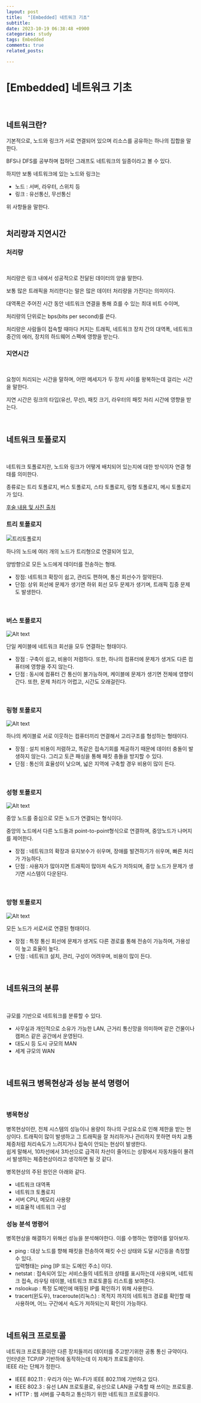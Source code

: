 ```yaml
---
layout: post
title:  "[Embedded] 네트워크 기초"
subtitle:  
date: 2023-10-19 06:38:48 +0900
categories: study
tags: Embedded
comments: true
related_posts:

---
```


# [Embedded] 네트워크 기초<br/>
<br/>

## 네트워크란?<br/>


기본적으로, 노드와 링크가 서로 연결되어 있으며 리소스를 공유하는 하나의 집합을 말한다.<br/>

BFS나 DFS를 공부하며 접하던 그래프도 네트워크의 일종이라고 볼 수 있다.<br/>

하지만 보통 네트워크에 있는 노드와 링크는

- 노드 : 서버, 라우터, 스위치 등
- 링크 : 유선통신, 무선통신

위 사항들을 말한다.<br/>
<br/>

## 처리량과 지연시간<br/>


### 처리량<br/>
<br/>

처리량은 링크 내에서 성공적으로 전달된 데이터의 양을 말한다.<br/>

보통 많은 트래픽을 처리한다는 말은 많은 데이터 처리량을 가진다는 의미이다.<br/>

대역폭은 주어진 시간 동안 네트워크 연결을 통해 흐를 수 있는 최대 비트 수이며,<br/>

처리량의 단위로는 bps(bits per second)를 쓴다.<br/>

처리량은 사람들이 접속할 때마다 커지는 트래픽, 네트워크 장치 간의 대역폭, 네트워크 중간의 에러, 장치의 하드웨어 스펙에 영향을 받는다.<br/>


### 지연시간<br/>
<br/>

요청이 처리되는 시간을 말하며, 어떤 메세지가 두 장치 사이를 왕복하는데 걸리는 시간을 말한다.<br/>

지연 시간은 링크의 타입(유선, 무선), 패킷 크기, 라우터의 패킷 처리 시간에 영향을 받는다.<br/>

<br/>

## 네트워크 토폴로지<br/>
<br/>

네트워크 토폴로지란, 노드와 링크가 어떻게 배치되어 있는지에 대한 방식이자 연결 형태를 의미한다.<br/>

종류로는 트리 토폴로지, 버스 토폴로지, 스타 토폴로지, 링형 토폴로지, 메시 토폴로지가 있다.<br/>


[후술 내용 및 사진 출처](https://m.blog.naver.com/hilineisp/10169694570)

### 트리 토폴로지<br/>


![트리토폴로지](https://mblogthumb-phinf.pstatic.net/20130604_93/hilineisp_13703358174843to9j_PNG/%B3%AA%B9%AB%C7%FC%28tree%29_copy.png?type=w420)


하나의 노드에 여러 개의 노드가 트리형으로 연결되어 있고,<br/>

양방향으로 모든 노드에게 데이터를 전송하는 형태.

- 장점: 네트워크 확장이 쉽고, 관리도 편하며, 통신 회선수가 절약된다.
- 단점: 상위 회선에 문제가 생기면 하위 회선 모두 문제가 생기며, 트래픽 집중 문제도 발생한다.

<br/>

### 버스 토폴로지<br/>

![Alt text](Network.png)

단일 케이블에 네트워크 회선을 모두 연결하는 형태이다.<br/>

- 장점 : 구축이 쉽고, 비용이 저렴하다. 또한, 하나의 컴퓨터에 문제가 생겨도 다른 컴퓨터에 영향을 주지 않는다.
- 단점 : 동시에 컴퓨터 간 통신이 불가능하며, 케이블에 문제가 생기면 전체에 영향이 간다. 또한, 문제 처리가 어렵고, 시간도 오래걸린다.

<br/>

### 링형 토폴로지<br/>

![Alt text](Network-1.png)

하나의 케이블로 서로 이웃하는 컴퓨터끼리 연결해서 고리구조를 형성하는 형태이다.<br/>

- 장점 : 설치 비용이 저렴하고, 똑같은 접속기회를 제공하기 때문에 데이터 충돌이 발생하지 않는다. 그리고 토큰 패싱을 통해 패킷 충돌을 방지할 수 있다.
- 단점 : 통신의 효율성이 낮으며, 넓은 지역에 구축할 경우 비용이 많이 든다.

<br/>

### 성형 토폴로지<br/>

![Alt text](Network-2.png)

중앙 노드를 중심으로 모든 노드가 연결되는 형식이다.<br/>

중앙의 노드에서 다른 노드들과 point-to-point형식으로 연결하며, 중앙노드가 나머지를 제어한다.<br/>

- 장점 : 네트워크의 확장과 유지보수가 쉬우며, 장애를 발견하기가 쉬우며, 빠른 처리가 가능하다.
- 단점 : 사용자가 많아지면 트래픽이 많아져 속도가 저하되며, 중앙 노드가 문제가 생기면 시스템이 다운된다.

<br/>

### 망형 토폴로지<br/>

![Alt text](Network-3.png)

모든 노드가 서로서로 연결된 형태이다.<br/>

- 장점 : 특정 통신 회선에 문제가 생겨도 다른 경로를 통해 전송이 가능하며, 가용성이 높고 효율이 높다.
- 단점 : 네트워크 설치, 관리, 구성이 어려우며, 비용이 많이 든다.

<br/>

## 네트워크의 분류<br/>
<br/>

규모를 기반으로 네트워크를 분류할 수 있다.

- 사무실과 개인적으로 소유가 가능한 LAN, 근거리 통신망을 의미하며 같은 건물이나 캠퍼스 같은 공간에서 운영된다.
- 대도시 등 도시 규모의 MAN
- 세계 규모의 WAN

<br/>

## 네트워크 병목현상과 성능 분석 명령어<br/>
<br/>

### 병목현상<br/>

병목현상이란, 전체 시스템의 성능이나 용량이 하나의 구성요소로 인해 제한을 받는 현상이다. 트래픽이 많이 발생하고 그 트래픽을 잘 처리하거나 관리하지 못하면 마치 교통체증처럼 처리속도가 느려지거나 접속이 안되는 현상이 발생한다.<br/>
쉽게 말해서, 10차선에서 3차선으로 급격히 차선이 줄어드는 상황에서 자동차들이 몰려서 발생하는 체증현상이라고 생각하면 될 것 같다.

병목현상의 주된 원인은 아래와 같다.

- 네트워크 대역폭
- 네트워크 토폴로지
- 서버 CPU, 메모리 사용량
- 비효율적 네트워크 구성

### 성능 분석 명령어<br/>

병목현상을 해결하기 위해선 성능을 분석해야한다. 이를 수행하는 명령어를 알아보자.<br/>

- ping : 대상 노드를 향해 패킷을 전송하여 패킷 수신 상태와 도달 시간등을 측정할 수 있다.<br/>
입력형태는 ping [IP 또는 도메인 주소] 이다.
- netstat : 접속되어 있는 서비스들의 네트워크 상태를 표시하는데 사용되며, 네트워크 접속, 라우팅 테이블, 네트워크 프로토콜등 리스트를 보여준다.
- nslookup : 특정 도메인에 매핑된 IP를 확인하기 위해 사용한다.
- tracert(윈도우), traceroute(리눅스) : 목적지 까지의 네트워크 경로를 확인할 때 사용하며, 어느 구간에서 속도가 저하되는지 확인이 가능하다.

<br/>

## 네트워크 프로토콜<br/>

네트워크 프로토콜이란 다른 장치들끼리 데이터를 주고받기위한 공통 통신 규약이다.<br/>
인터넷은 TCP/IP 기반하에 동작하는데 이 자체가 프로토콜이다.<br/>
IEEE 라는 단체가 정한다.<br/>

- IEEE 802.11 : 우리가 아는 Wi-Fi가 IEEE 802.11에 기반하고 있다.
- IEEE 802.3 : 유선 LAN 프로토콜로, 유선으로 LAN을 구축할 때 쓰이는 프로토콜.
- HTTP : 웹 서버를 구축하고 통신하기 위한 네트워크 프로토콜이다.
